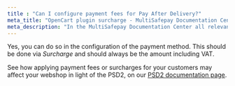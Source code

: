 ```yaml
---
title : "Can I configure payment fees for Pay After Delivery?"
meta_title: "OpenCart plugin surcharge - MultiSafepay Documentation Center"
meta_description: "In the MultiSafepay Documentation Center all relevant information regarding our Plugins and API. As well as Support pages for Payment Method, Tools and General Questions. You can also find the contact details of our Support Team and Integration Team."
---
```


Yes, you can do so in the configuration of the payment method.
This should be done via _Surcharge_ and should always be the amount including VAT.

See how applying payment fees or surcharges for your customers may affect your webshop in light of the PSD2, on our [PSD2 documentation page](/faq/psd2/).
